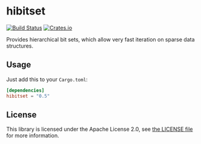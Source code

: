 # hibitset
[![Build Status](https://travis-ci.org/slide-rs/hibitset.svg)](https://travis-ci.org/slide-rs/hibitset)
[![Crates.io](https://img.shields.io/crates/v/hibitset.svg?maxAge=2592000)](https://crates.io/crates/hibitset)

Provides hierarchical bit sets, which allow very fast iteration on 
sparse data structures.

## Usage

Just add this to your `Cargo.toml`:

```toml
[dependencies]
hibitset = "0.5"
```

## License

This library is licensed under the Apache License 2.0,
see [the LICENSE file][li] for more information.

[li]: LICENSE
